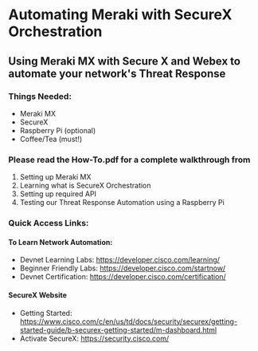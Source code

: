 # Automating Meraki with SecureX Orchestration

## Using Meraki MX with Secure X and Webex to automate your network's Threat Response 

### Things Needed:
  - Meraki MX 
  - SecureX
  - Raspberry Pi (optional)
  - Coffee/Tea (must!)


### Please read the How-To.pdf for a complete walkthrough from 
  1. Setting up Meraki MX
  2. Learning what is SecureX Orchestration
  3. Setting up required API
  4. Testing our Threat Response Automation using a Raspberry Pi


### Quick Access Links:
#### To Learn Network Automation:
  - Devnet Learning Labs: https://developer.cisco.com/learning/
  - Beginner Friendly Labs: https://developer.cisco.com/startnow/  
  - Devnet Certification: https://developer.cisco.com/certification/

#### SecureX Website
  - Getting Started: https://www.cisco.com/c/en/us/td/docs/security/securex/getting-started-guide/b-securex-getting-started/m-dashboard.html
  - Activate SecureX: https://security.cisco.com/
